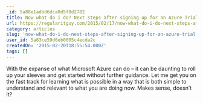 ```yaml
---
_id: 5a88e1adbd6dca0d5f0d2782
title: Now what do I do? Next steps after signing up for an Azure Trial.
url: https://regularitguy.com/2015/02/17/now-what-do-i-do-next-steps-after-signing-up-for-an-azure-trial/
category: articles
slug: 'now-what-do-i-do-next-steps-after-signing-up-for-an-azure-trial'
user_id: 5a83ce59d6eb0005c4ecda2c
createdOn: '2015-02-20T18:55:54.000Z'
tags: []
---
```


With the expanse of what Microsoft Azure can do – it can be daunting to roll up your sleeves and get started without further guidance. Let me get you on the fast track for learning what is possible in a way that is both simple to understand and relevant to what you are doing now.  Makes sense, doesn’t it?
